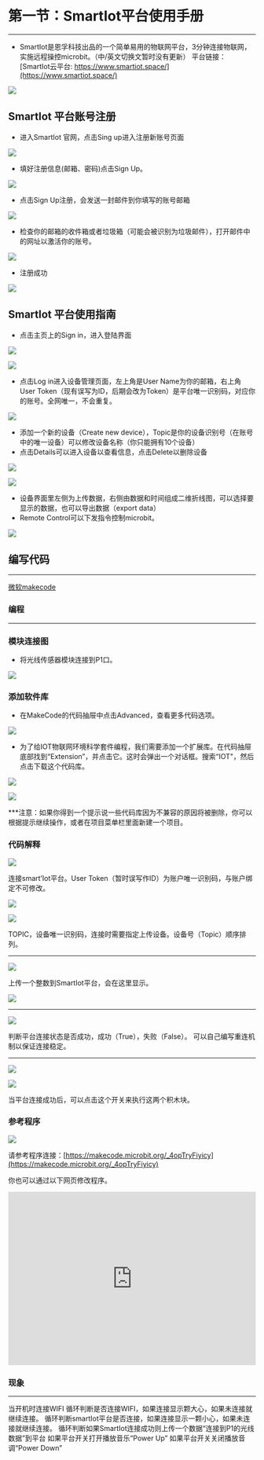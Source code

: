 # 第一节：SmartIot平台使用手册
---
- SmartIot是恩孚科技出品的一个简单易用的物联网平台，3分钟连接物联网，实施远程操控microbit。（中/英文切换文暂时没有更新）
 平台链接：[SmartIot云平台: https://www.smartiot.space/](https://www.smartiot.space/)

![](./images/smartiot_01.jpg)

## SmartIot 平台账号注册

- 进入SmartIot 官网，点击Sing up进入注册新账号页面

![](./images/smartiot_02.jpg)

- 填好注册信息(邮箱、密码)点击Sign Up。

![](./images/smartiot_03.jpg)

- 点击Sign Up注册，会发送一封邮件到你填写的账号邮箱

![](./images/smartiot_04.jpg)

- 检查你的邮箱的收件箱或者垃圾箱（可能会被识别为垃圾邮件），打开邮件中的网址以激活你的账号。

![](./images/smartiot_05.jpg)

- 注册成功

![](./images/smartiot_06.jpg)


## SmartIot 平台使用指南

- 点击主页上的Sign in，进入登陆界面

![](./images/smartiot_07.jpg)

![](./images/smartiot_08.jpg)

- 点击Log in进入设备管理页面，左上角是User Name为你的邮箱，右上角User Token（现有误写为ID，后期会改为Token）是平台唯一识别码，对应你的账号。全网唯一，不会重复。

![](./images/smartiot_09.jpg)

- 添加一个新的设备（Create new device），Topic是你的设备识别号（在账号中的唯一设备）可以修改设备名称（你只能拥有10个设备）
- 点击Details可以进入设备以查看信息，点击Delete以删除设备


![](./images/smartiot_10.jpg)

![](./images/smartiot_11.jpg)


- 设备界面里左侧为上传数据，右侧由数据和时间组成二维折线图，可以选择要显示的数据，也可以导出数据（export data）
- Remote Control可以下发指令控制microbit。

![](./images/smartiot_12.jpg)

## 编写代码
---

[微软makecode](https://makecode.microbit.org/#)

### 编程
---
### 模块连接图
- 将光线传感器模块连接到P1口。

![](./images/case_ts_17.png)

### 添加软件库
- 在MakeCode的代码抽屉中点击Advanced，查看更多代码选项。

![](./images/iot_bit_11.jpg)

- 为了给IOT物联网环境科学套件编程，我们需要添加一个扩展库。在代码抽屉底部找到“Extension”，并点击它。这时会弹出一个对话框。搜索“IOT"，然后点击下载这个代码库。

![](./images/iot_bit_12.jpg)


![](./images/smartiot_13.jpg)


***注意：如果你得到一个提示说一些代码库因为不兼容的原因将被删除，你可以根据提示继续操作，或者在项目菜单栏里面新建一个项目。

### 代码解释

![](./images/smartiot_14.jpg)
 
连接smart’Iot平台。User Token（暂时误写作ID）为账户唯一识别码，与账户绑定不可修改。
 
![](./images/smartiot_15.jpg)

![](./images/smartiot_16.jpg)


 TOPIC，设备唯一识别码，连接时需要指定上传设备。设备号（Topic）顺序排列。

- - - - -

![](./images/smartiot_17.jpg)

上传一个整数到SmartIot平台，会在这里显示。

![](./images/smartiot_18.jpg)
- - - - -

![](./images/smartiot_19.jpg)

判断平台连接状态是否成功，成功（True），失败（False）。
可以自己编写重连机制以保证连接稳定。
- - - - -

![](./images/smartiot_20.jpg)

![](./images/smartiot_21.jpg)

当平台连接成功后，可以点击这个开关来执行这两个积木块。

### 参考程序

![](./images/smartiot_22.jpg)

请参考程序连接：[https://makecode.microbit.org/_4opTryFiyicy](https://makecode.microbit.org/_4opTryFiyicy)

你也可以通过以下网页修改程序。

<div style="position:relative;height:0;padding-bottom:70%;overflow:hidden;"><iframe style="position:absolute;top:0;left:0;width:100%;height:100%;" src="https://makecode.microbit.org/#pub:_4opTryFiyicy" frameborder="0" sandbox="allow-popups allow-forms allow-scripts allow-same-origin"></iframe></div>  

### 现象
---
当开机时连接WIFI
循环判断是否连接WIFI，如果连接显示颗大心，如果未连接就继续连接。
循环判断smartIot平台是否连接，如果连接显示一颗小心，如果未连接就继续连接。
循环判断如果SmartIot连接成功则上传一个数据“连接到P1的光线数据”到平台
如果平台开关打开播放音乐“Power Up”
如果平台开关关闭播放音调“Power Down”
